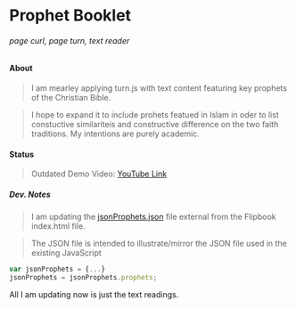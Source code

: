 # Prophet Booklet
###### page curl, page turn, text reader

#### About
> I am mearley applying turn.js with text content featuring key prophets of the Christian Bible.

> I hope to expand it to include prohets featued in Islam in oder to list constuctive similariteis and constructive difference on the two faith traditions. My intentions are purely academic.

#### Status

> Outdated Demo Video: [YouTube Link](https://www.youtube.com/watch?v=vby99NIII28)

##### Dev. Notes

> I am updating the [jsonProphets.json](https://github.com/mezcel/Prophet-Booklet/blob/master/jsonProphets.json) file external from the Flipbook index.html file.

> The JSON file is intended to illustrate/mirror the JSON file used in the existing JavaScript

```javascript
var jsonProphets = {...}
jsonProphets = jsonProphets.prophets;
```
All I am updating now is just the text readings.
